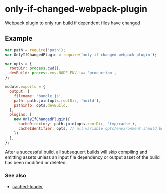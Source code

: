 
# only-if-changed-webpack-plugin

Webpack plugin to only run build if dependent files have changed

## Example

```js
var path = require('path');
var OnlyIfChangedPlugin = require('only-if-changed-webpack-plugin');

var opts = {
  rootDir: process.cwd(),
  devBuild: process.env.NODE_ENV !== 'production',
};

module.exports = {
  output: {
    filename: 'bundle.js',
    path: path.join(opts.rootDir, 'build'),
    pathinfo: opts.devBuild,
  },
  plugins: [
    new OnlyIfChangedPlugin({
      cacheDirectory: path.join(opts.rootDir, 'tmp/cache'),
      cacheIdentifier: opts, // all variable opts/environment should be used in cache key
    })
  ],
};
```

After a successful build, all subsequent builds will skip compiling and emitting 
assets unless an input file dependency or output asset of the build has been 
modified or deleted.

### See also

- [cached-loader](https://github.com/jsdf/cached-loader)

